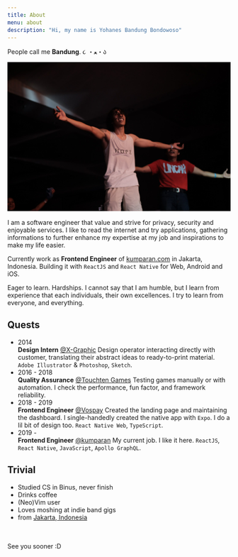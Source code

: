 ```yaml
---
title: About
menu: about
description: "Hi, my name is Yohanes Bandung Bondowoso"
---
```


People call me **Bandung**. ૮ ・ﻌ・ა

![photo by Soraya Azizah](bandung-mosh-on-tarintih.jpg "Photo of Bandung a moment before crowd-surfing on a band performance")

I am a software engineer that value and strive for privacy, security and enjoyable services. I like to read the internet and try applications, gathering informations to further enhance my expertise at my job and inspirations to make my life easier.

Currently work as **Frontend Engineer** of [kumparan.com](https://kumparan.com) in Jakarta, Indonesia. Building it with `ReactJS` and `React Native` for Web, Android and iOS.

Eager to learn. Hardships. I cannot say that I am humble, but I learn from experience that each individuals, their own excellences. I try to learn from everyone, and everything.


## Quests

- <time>2014</time><br>**Design Intern** [@X-Graphic](https://www.xg.co.id/)
Design operator interacting directly with customer,
translating their abstract ideas to ready-to-print material.
`Adobe Illustrator` & `Photoshop`, `Sketch`.
- <time>2016 - 2018</time><br>**Quality Assurance** [@Touchten Games](https://www.touchten.com/)
Testing games manually or with automation.
I check the performance, fun factor, and framework reliability.
- <time>2018 - 2019</time><br>**Frontend Engineer** [@Vospay](https://vospay.id/)
Created the landing page and maintaining the dashboard.
I single-handedly created the native app with `Expo`.
I do a lil bit of design too.
`React Native Web`, `TypeScript`.
- <time>2019 -</time><br>**Frontend Engineer** [@kumparan](https://kumparan.com/)
My current job. I like it here.
`ReactJS`, `React Native`, `JavaScript`, `Apollo GraphQL`.

## Trivial

- Studied CS in Binus, never finish
- Drinks coffee
- (Neo)Vim user
- Loves moshing at indie band gigs
- from [Jakarta, Indonesia](https://www.openstreetmap.org/relation/6362934#map=11/-6.1767/106.8290)

<br>
<br>
<span id="down">See you sooner :D</span>
